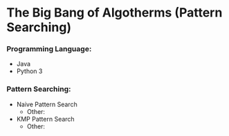# The Big Bang of Algotherms (Pattern Searching)

### Programming Language:
- Java
- Python 3

### Pattern Searching:
- Naive Pattern Search
    - Other: 
- KMP Pattern Search
    - Other: 

